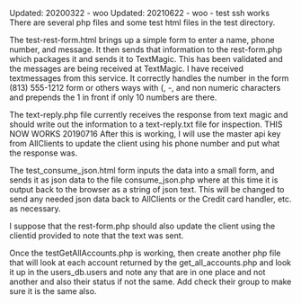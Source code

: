 Updated: 20200322 - woo
Updated: 20210622 - woo - test ssh works
There are several php files and some test html files in the test directory.

The test-rest-form.html brings up a simple form to enter a name, phone number, and message.  It then sends that information to the rest-form.php which packages it and sends it to TextMagic.  This has been validated and the messages are being received at TextMagic.  I have received textmessages from this service.  It correctly handles the number in the form (813) 555-1212 form or others ways with (, -, and non numeric characters and prepends the 1 in front if only 10 numbers are there.

The text-reply.php file currently receives the response from text magic and should write out the information to a text-reply.txt file for inspection.  THIS NOW WORKS 20190716
After this is working, I will use the master api key from AllClients to
update the client using his phone number and put what the response was.

The test_consume_json.html form inputs the data into a small form, and sends it as json data to the file
consume_json.php where at this time it is output back to the browser as a string of json text.
This will be changed to send any needed json data back to AllClients or the Credit card handler, etc. as necessary.

I suppose that the rest-form.php should also update the client using the clientid provided to note that the text was sent.

Once the testGetAllAccounts.php is working, then create another php file
that will look at each account returned by the get_all_accounts.php and look it up
in the users_db.users and note any that are in one place and not another and also
their status if not the same.  Add check their group to make sure it is the same also.
